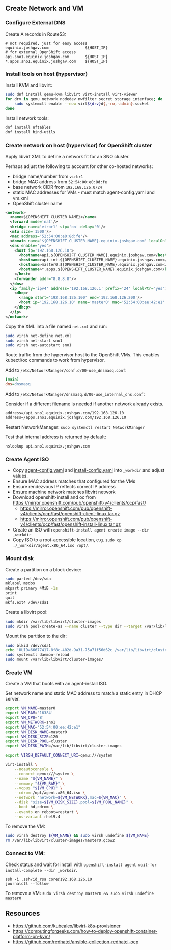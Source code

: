 ## Create Network and VM

### Configure External DNS

Create A records in Route53:

```
# not required, just for easy access
equinix.joshgav.com                ${HOST_IP}
# for external OpenShift access
api.sno1.equinix.joshgav.com       ${HOST_IP}
*.apps.sno1.equinix.joshgav.com    ${HOST_IP}
```

### Install tools on host (hypervisor)

Install KVM and libvirt:

```bash
sudo dnf install qemu-kvm libvirt virt-install virt-viewer
for drv in qemu network nodedev nwfilter secret storage interface; do
    sudo systemctl enable --now virt${drv}d{,-ro,-admin}.socket
done
```

Install network tools:

```bash
dnf install nftables
dnf install bind-utils
```

### Create network on host (hypervisor) for OpenShift cluster

Apply libvirt XML to define a network fit for an SNO cluster.

Perhaps adjust the following to account for other co-hosted networks:

- bridge name/number from `virbr1`
- bridge MAC address from `52:54:00:e0:8d:fe`
- base network CIDR from `192.168.126.0/24`
- static MAC addresses for VMs - must match agent-config.yaml and vm.xml
- OpenShift cluster name

```xml
<network>
  <name>${OPENSHIFT_CLUSTER_NAME}</name>
  <forward mode='nat'/>
  <bridge name='virbr1' stp='on' delay='0'/>
  <mtu size='1500'/>
  <mac address='52:54:00:e0:8d:fe'/>
  <domain name='${OPENSHIFT_CLUSTER_NAME}.equinix.joshgav.com' localOnly='yes'/>
  <dns enable='yes'>
    <host ip='192.168.126.10'>
      <hostname>api.${OPENSHIFT_CLUSTER_NAME}.equinix.joshgav.com</hostname>
      <hostname>api-int.${OPENSHIFT_CLUSTER_NAME}.equinix.joshgav.com</hostname>
      <hostname>master0.${OPENSHIFT_CLUSTER_NAME}.equinix.joshgav.com</hostname>
      <hostname>*.apps.${OPENSHIFT_CLUSTER_NAME}.equinix.joshgav.com</hostname>
    </host>
    <forwarder addr="8.8.8.8"/>
  </dns>
  <ip family='ipv4' address='192.168.126.1' prefix='24' localPtr="yes">
    <dhcp>
      <range start='192.168.126.100' end='192.168.126.200'/>
      <host ip='192.168.126.10' name='master0' mac='52:54:00:ee:42:e1' />
    </dhcp>
  </ip>
</network>
```

Copy the XML into a file named `net.xml` and run:

```bash
sudo virsh net-define net.xml
sudo virsh net-start sno1
sudo virsh net-autostart sno1
```

Route traffic from the hypervisor host to the OpenShift VMs. This enables kubectl/oc commands to work from hypervisor.

Add to `/etc/NetworkManager/conf.d/00-use_dnsmasq.conf`:

```ini
[main]
dns=dnsmasq
```

Add to `/etc/NetworkManager/dnsmasq.d/00-use_internal_dns.conf`:

Consider if a different filename is needed if another network already exists.

```
address=/api.sno1.equinix.joshgav.com/192.168.126.10
address=/apps.sno1.equinix.joshgav.com/192.168.126.10
```

Restart NetworkManager: `sudo systemctl restart NetworkManager`

Test that internal address is returned by default:

```bash
nslookup api.sno1.equinix.joshgav.com
```

### Create Agent ISO

- Copy [agent-config.yaml](./agent-config.template.yaml) and [install-config.yaml](./install-config.template.yaml) into `_workdir` and adjust values.
- Ensure MAC address matches that configured for the VMs
- Ensure rendezvous IP reflects correct IP address
- Ensure machine network matches libvirt network
- Download openshift-install and oc from <https://mirror.openshift.com/pub/openshift-v4/clients/ocp/fast/>
  - https://mirror.openshift.com/pub/openshift-v4/clients/ocp/fast/openshift-client-linux.tar.gz
  - https://mirror.openshift.com/pub/openshift-v4/clients/ocp/fast/openshift-install-linux.tar.gz
- Create an ISO with `openshift-install agent create image --dir _workdir`
- Copy ISO to a root-accessible location, e.g. `sudo cp ./_workdir/agent.x86_64.iso /opt/`.

### Mount disk

Create a partition on a block device:

```bash
sudo parted /dev/sda
mklabel msdos
mkpart primary 4MiB -1s
print
quit
mkfs.ext4 /dev/sda1
```

Create a libvirt pool:

```bash
sudo mkdir /var/lib/libvirt/cluster-images
sudo virsh pool-create-as --name cluster --type dir --target /var/lib/libvirt/cluster-images
```

Mount the partition to the dir:

```bash
sudo blkid /dev/sda1
echo 'UUID=66677417-8f8c-402d-9a31-75a71f56d62c /var/lib/libvirt/cluster-images ext4 defaults 0 2' >> /etc/fstab
sudo systemctl daemon-reload
sudo mount /var/lib/libvirt/cluster-images/
```

### Create VM

Create a VM that boots with an agent-install ISO.

Set network name and static MAC address to match a static entry in DHCP server.

```bash
export VM_NAME=master0
export VM_RAM='16384'
export VM_CPU='8'
export VM_NETWORK=sno1
export VM_MAC="52:54:00:ee:42:e1"
export VM_DISK_NAME=master0
export VM_DISK_SIZE=120
export VM_DISK_POOL=cluster
export VM_DISK_PATH=/var/lib/libvirt/cluster-images

export VIRSH_DEFAULT_CONNECT_URI=qemu:///system

virt-install \
    --noautoconsole \
    --connect qemu:///system \
    --name "${VM_NAME}" \
    --memory "${VM_RAM}" \
    --vcpus "${VM_CPU}" \
    --cdrom /opt/agent.x86_64.iso \
    --network "network=${VM_NETWORK},mac=${VM_MAC}" \
    --disk "size=${VM_DISK_SIZE},pool=${VM_POOL_NAME}" \
    --boot hd,cdrom \
    --events on_reboot=restart \
    --os-variant rhel9.4
```

To remove the VM:

```bash
sudo virsh destroy ${VM_NAME} && sudo virsh undefine ${VM_NAME}
rm /var/lib/libvirt/cluster-images/master0.qcow2
```

### Connect to VM:

Check status and wait for install with `openshift-install agent wait-for install-complete --dir _workdir`.

```
ssh -i .ssh/id_rsa core@192.168.126.10
journalctl --follow
```

To remove a VM: `sudo virsh destroy master0 && sudo virsh undefine master0`

## Resources

- https://github.com/kubealex/libvirt-k8s-provisioner
- https://computingforgeeks.com/how-to-deploy-openshift-container-platform-on-kvm/
- https://github.com/redhatci/ansible-collection-redhatci-ocp
